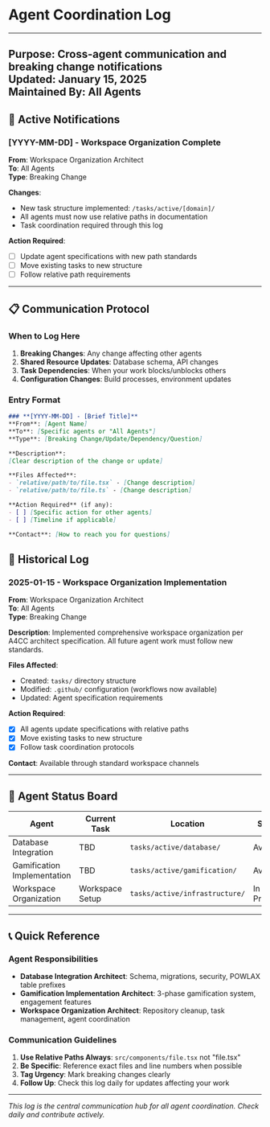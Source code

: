 # Agent Coordination Log

---
**Purpose**: Cross-agent communication and breaking change notifications  
**Updated**: January 15, 2025  
**Maintained By**: All Agents  
---

## 🚨 Active Notifications

### **[YYYY-MM-DD] - Workspace Organization Complete**
**From**: Workspace Organization Architect  
**To**: All Agents  
**Type**: Breaking Change  

**Changes**:
- New task structure implemented: `/tasks/active/[domain]/`
- All agents must now use relative paths in documentation
- Task coordination required through this log

**Action Required**:
- [ ] Update agent specifications with new path standards
- [ ] Move existing tasks to new structure
- [ ] Follow relative path requirements

---

## 📋 Communication Protocol

### **When to Log Here**
1. **Breaking Changes**: Any change affecting other agents
2. **Shared Resource Updates**: Database schema, API changes
3. **Task Dependencies**: When your work blocks/unblocks others
4. **Configuration Changes**: Build processes, environment updates

### **Entry Format**
```markdown
### **[YYYY-MM-DD] - [Brief Title]**
**From**: [Agent Name]
**To**: [Specific agents or "All Agents"]
**Type**: [Breaking Change/Update/Dependency/Question]

**Description**:
[Clear description of the change or update]

**Files Affected**:
- `relative/path/to/file.tsx` - [Change description]
- `relative/path/to/file.ts` - [Change description]

**Action Required** (if any):
- [ ] [Specific action for other agents]
- [ ] [Timeline if applicable]

**Contact**: [How to reach you for questions]
```

## 📅 Historical Log

### **2025-01-15 - Workspace Organization Implementation**
**From**: Workspace Organization Architect  
**To**: All Agents  
**Type**: Breaking Change  

**Description**:
Implemented comprehensive workspace organization per A4CC architect specification. All future agent work must follow new standards.

**Files Affected**:
- Created: `tasks/` directory structure
- Modified: `.github/` configuration (workflows now available)
- Updated: Agent specification requirements

**Action Required**:
- [x] All agents update specifications with relative paths
- [x] Move existing tasks to new structure
- [x] Follow task coordination protocols

**Contact**: Available through standard workspace channels

---

## 🤝 Agent Status Board

| Agent | Current Task | Location | Status | Last Update |
|-------|--------------|----------|---------|-------------|
| Database Integration | TBD | `tasks/active/database/` | Available | 2025-01-15 |
| Gamification Implementation | TBD | `tasks/active/gamification/` | Available | 2025-01-15 |
| Workspace Organization | Workspace Setup | `tasks/active/infrastructure/` | In Progress | 2025-01-15 |

---

## 📞 Quick Reference

### **Agent Responsibilities**
- **Database Integration Architect**: Schema, migrations, security, POWLAX table prefixes
- **Gamification Implementation Architect**: 3-phase gamification system, engagement features
- **Workspace Organization Architect**: Repository cleanup, task management, agent coordination

### **Communication Guidelines**
1. **Use Relative Paths Always**: `src/components/file.tsx` not "file.tsx"
2. **Be Specific**: Reference exact files and line numbers when possible
3. **Tag Urgency**: Mark breaking changes clearly
4. **Follow Up**: Check this log daily for updates affecting your work

---

*This log is the central communication hub for all agent coordination. Check daily and contribute actively.*
